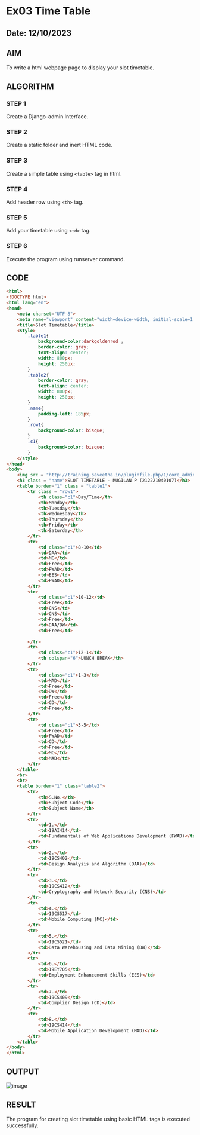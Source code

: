 # Ex03 Time Table

## Date: 12/10/2023

## AIM
To write a html webpage page to display your slot timetable.

## ALGORITHM
### STEP 1
Create a Django-admin Interface.

### STEP 2
Create a static folder and inert HTML code.

### STEP 3
Create a simple table using ```<table>``` tag in html.

### STEP 4
Add header row using ```<th>``` tag.

### STEP 5
Add your timetable using ```<td>``` tag.

### STEP 6
Execute the program using runserver command.

## CODE

```html
<html>
<!DOCTYPE html>
<html lang="en">
<head>
    <meta charset="UTF-8">
    <meta name="viewport" content="width=device-width, initial-scale=1.0">
    <title>Slot Timetable</title>
    <style>
        .table1{
            background-color:darkgoldenrod ;
            border-color: gray;
            text-align: center;
            width: 800px;
            height: 250px;
        }
        .table2{
            border-color: gray;
            text-align: center;
            width: 800px;
            height: 250px; 
        }
        .name{
            padding-left: 185px;
        }
        .row1{
            background-color: bisque;
        }
        .c1{
            background-color: bisque;
        }
    </style>
</head>
<body>
    <img src = "http://training.saveetha.in/pluginfile.php/1/core_admin/logo/0x150/1623542614/logo_1.png" width = "800" height="150">
    <h3 class = "name">SLOT TIMETABLE - MUGILAN P (212221040107)</h3>
    <table border="1" class = "table1">
        <tr class = "row1">
            <th class="c1">Day/Time</th>
            <th>Monday</th>
            <th>Tuesday</th>
            <th>Wednesday</th>
            <th>Thursday</th>
            <th>Friday</th>
            <th>Saturday</th>
        </tr>
        <tr>
            <td class="c1">8-10</td>
            <td>DAA</td>
            <td>MC</td>
            <td>Free</td>
            <td>FWAD</td>
            <td>EES</td>
            <td>FWAD</td>
        </tr>
        <tr>
            <td class="c1">10-12</td>
            <td>Free</td>
            <td>CNS</td>
            <td>CNS</td>
            <td>Free</td>
            <td>DAA/DW</td>
            <td>Free</td>
            
        </tr>
        <tr>
            <td class="c1">12-1</td>
            <th colspan="6">LUNCH BREAK</th>
        </tr>
        <tr>
            <td class="c1">1-3</td>
            <td>MAD</td>
            <td>Free</td>
            <td>DW</td>
            <td>Free</td>
            <td>CD</td>
            <td>Free</td>
        </tr>
        <tr>
            <td class="c1">3-5</td>
            <td>Free</td>
            <td>FWAD</td>
            <td>CD</td>
            <td>Free</td>
            <td>MC</td>
            <td>MAD</td>
        </tr>
    </table>
    <br>
    <br>
    <table border="1" class="table2">
        <tr>
            <th>S.No.</th>
            <th>Subject Code</th>
            <th>Subject Name</th>
        </tr>
        <tr>
            <td>1.</td>
            <td>19AI414</td>
            <td>Fundamentals of Web Applications Development (FWAD)</td>
        </tr>
        <tr>
            <td>2.</td>
            <td>19CS402</td>
            <td>Design Analysis and Algorithm (DAA)</td>
        </tr>
        <tr>
            <td>3.</td>
            <td>19CS412</td>
            <td>Cryptography and Network Security (CNS)</td>
        </tr>
        <tr>
            <td>4.</td>
            <td>19CS517</td>
            <td>Mobile Computing (MC)</td>
        </tr>
        <tr>
            <td>5.</td>
            <td>19CS521</td>
            <td>Data Warehousing and Data Mining (DW)</td>
        </tr>
        <tr>
            <td>6.</td>
            <td>19EY705</td>
            <td>Employment Enhancement Skills (EES)</td>
        </tr>
        <tr>
            <td>7.</td>
            <td>19CS409</td>
            <td>Complier Design (CD)</td>
        </tr>
        <tr>
            <td>8.</td>
            <td>19CS414</td>
            <td>Mobile Application Development (MAD)</td>
        </tr>
    </table>
</body>
</html>
```

## OUTPUT
![image](https://github.com/Mugilan212/slot/assets/144508901/3bc62504-bb88-49bf-b5d8-f4be177c881b)



## RESULT
The program for creating slot timetable using basic HTML tags is executed successfully.
